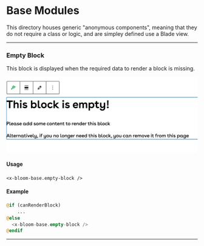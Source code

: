 # Base Modules

This directory houses generic "anonymous components", meaning that they do not require a class or logic, and are simpley defined use a Blade view.

---

### Empty Block

This block is displayed when the required data to render a block is missing.

![block-empty.png](block-empty.png)

#### Usage

`<x-bloom-base.empty-block />`

#### Example
```php
@if (canRenderBlock)
    ...
@else
  <x-bloom-base.empty-block />
@endif
```

---
